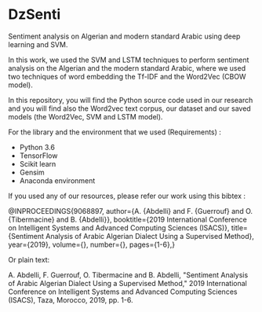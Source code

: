 # DzSenti
Sentiment analysis on Algerian and modern standard Arabic using deep learning and SVM.

In this work, we used the SVM and LSTM techniques to perform sentiment analysis on the Algerian and the modern standard Arabic, where we used two techniques of word embedding the Tf-IDF and the Word2Vec (CBOW model).

In this repository, you will find the Python source code used in our research and you will find also the Word2vec text corpus, our dataset and our saved models (the Word2Vec, SVM and LSTM model).

For the library and the environment that we used (Requirements) :
+ Python 3.6
+ TensorFlow
+ Scikit learn
+ Gensim
+ Anaconda environment



If you used any of our resources, please refer our work using this bibtex :

@INPROCEEDINGS{9068897, author={A. {Abdelli} and F. {Guerrouf} and O. {Tibermacine} and B. {Abdelli}}, booktitle={2019 International Conference on Intelligent Systems and Advanced Computing Sciences (ISACS)}, title={Sentiment Analysis of Arabic Algerian Dialect Using a Supervised Method}, year={2019}, volume={}, number={}, pages={1-6},}

Or plain text:

A. Abdelli, F. Guerrouf, O. Tibermacine and B. Abdelli, "Sentiment Analysis of Arabic Algerian Dialect Using a Supervised Method," 2019 International Conference on Intelligent Systems and Advanced Computing Sciences (ISACS), Taza, Morocco, 2019, pp. 1-6.


